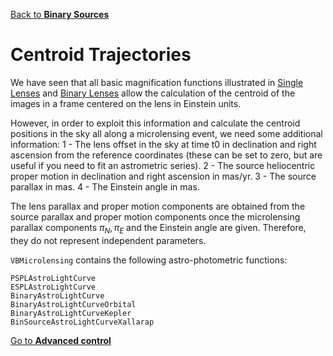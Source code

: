 [Back to **Binary Sources**](BinarySources.md)

# Centroid Trajectories

We have seen that all basic magnification functions illustrated in [Single Lenses](SingleLenses.md) and [Binary Lenses](BinaryLenses.md) allow the calculation of the centroid of the images in a frame centered on the lens in Einstein units.

However, in order to exploit this information and calculate the centroid positions in the sky all along a microlensing event, we need some additional information:
1 - The lens offset in the sky at time t0 in declination and right ascension from the reference coordinates (these can be set to zero, but are useful if you need to fit an astrometric series).
2 - The source heliocentric proper motion in declination and right ascension in mas/yr.
3 - The source parallax in mas.
4 - The Einstein angle in mas.

The lens parallax and proper motion components are obtained from the source parallax and proper motion components once the microlensing parallax components $\pi_N,\pi_E$ and the Einstein angle are given. Therefore, they do not represent independent parameters.

`VBMicrolensing` contains the following astro-photometric functions:

```
PSPLAstroLightCurve
ESPLAstroLightCurve
BinaryAstroLightCurve
BinaryAstroLightCurveOrbital
BinaryAstroLightCurveKepler
BinSourceAstroLightCurveXallarap
```



[Go to **Advanced control**](AdvancedControl.md)
